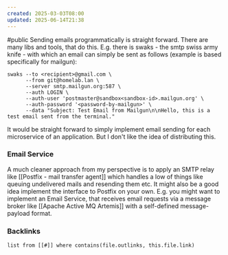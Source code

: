 ```yaml
---
created: 2025-03-03T08:00
updated: 2025-06-14T21:38
---
```

#public
Sending emails programmatically is straight forward. There are many libs and tools, that do this. E.g. there is swaks - the smtp swiss army knife - with which an email can simply be sent as follows (example is based specifically for mailgun):
```
swaks --to <recipient>@gmail.com \
      --from git@homelab.lan \
      --server smtp.mailgun.org:587 \
      --auth LOGIN \
      --auth-user 'postmaster@sandbox<sandbox-id>.mailgun.org' \
      --auth-password '<password-by-mailgun>' \
      --data "Subject: Test Email from Mailgun\n\nHello, this is a test email sent from the terminal."
```
It would be straight forward to simply implement email sending for each microservice of an application. But I don't like the idea of distributing this. 
### Email Service
A much cleaner approach from my perspective is to apply an SMTP relay like [[Postfix - mail transfer agent]] which handles a low of things like queuing undelivered mails and resending them etc. 
It might also be a good idea implement the interface to Postfix on your own. E.g. you might want to implement an Email Service, that receives email requests via a message broker like [[Apache Active MQ Artemis]] with a self-defined message-payload format. 

### Backlinks
```dataview 
list from [[#]] where contains(file.outlinks, this.file.link)
```

